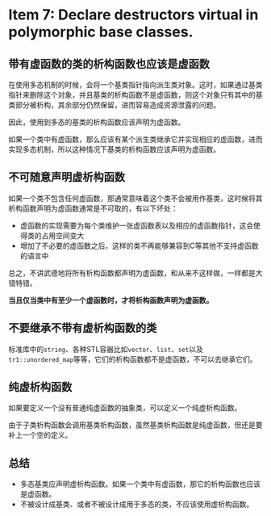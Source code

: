 # Item 7: Declare destructors virtual in polymorphic base classes.
## 带有虚函数的类的析构函数也应该是虚函数

在使用多态机制的时候，会将一个基类指针指向派生类对象。这时，如果通过基类指针来删除这个对象，并且基类的析构函数不是虚函数，则这个对象只有其中的基类部分被析构，其余部分仍然保留，进而容易造成资源泄露的问题。

因此，使用到多态的基类的析构函数应该声明为虚函数。

如果一个类中有虚函数，那么应该有某个派生类继承它并实现相应的虚函数，进而实现多态机制，所以这种情况下基类的析构函数应该声明为虚函数。

## 不可随意声明虚析构函数

如果一个类不包含任何虚函数，那通常意味着这个类不会被用作基类，这时候将其析构函数声明为虚函数通常是不可取的，有以下坏处：

- 虚函数的实现需要为每个类维护一张虚函数表以及相应的虚函数指针，这会使得类的占用空间变大
- 增加了不必要的虚函数之后，这样的类不再能够兼容到C等其他不支持虚函数的语言中

总之，不讲武德地将所有析构函数都声明为虚函数，和从来不这样做，一样都是大错特错。

**当且仅当类中有至少一个虚函数时，才将析构函数声明为虚函数。**

## 不要继承不带有虚析构函数的类

标准库中的`string`、各种STL容器比如`vector`、`list`、`set`以及`tr1::unordered_map`等等，它们的析构函数都不是虚函数，不可以去继承它们。

## 纯虚析构函数

如果要定义一个没有普通纯虚函数的抽象类，可以定义一个纯虚析构函数。

由于子类析构函数会调用基类析构函数，虽然基类析构函数是纯虚函数，但还是要补上一个空的定义。

## 总结

- 多态基类应声明虚析构函数。如果一个类中有虚函数，那它的析构函数也应该是虚函数。
- 不被设计成基类、或者不被设计成用于多态的类，不应该使用虚析构函数。
